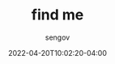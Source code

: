 ---
date: 2022-04-20T10:02:20-04:00
title: "find me"
seo_title: "find me"
description: find me
author: sengov
image:
video:
url: games/findme
weight: 0
type: "games"
layout: findme

---
